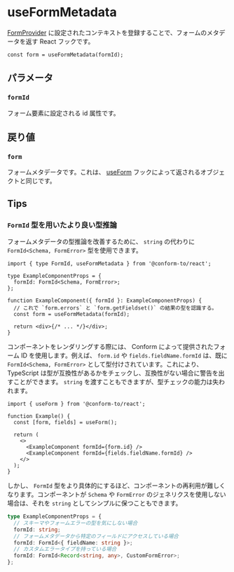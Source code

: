 # useFormMetadata

[FormProvider](./FormProvider.md) に設定されたコンテキストを登録することで、フォームのメタデータを返す React フックです。

```tsx
const form = useFormMetadata(formId);
```

## パラメータ

### `formId`

フォーム要素に設定される id 属性です。

## 戻り値

### `form`

フォームメタデータです。これは、 [useForm](./useForm.md) フックによって返されるオブジェクトと同じです。

## Tips

### `FormId` 型を用いたより良い型推論

フォームメタデータの型推論を改善するために、 `string` の代わりに `FormId<Schema, FormError>` 型を使用できます。

```tsx
import { type FormId, useFormMetadata } from '@conform-to/react';

type ExampleComponentProps = {
  formId: FormId<Schema, FormError>;
};

function ExampleComponent({ formId }: ExampleComponentProps) {
  // これで `form.errors` と `form.getFieldset()` の結果の型を認識する。
  const form = useFormMetadata(formId);

  return <div>{/* ... */}</div>;
}
```

コンポーネントをレンダリングする際には、 Conform によって提供されたフォーム ID を使用します。例えば、 `form.id` や `fields.fieldName.formId` は、既に `FormId<Schema, FormError>` として型付けされています。これにより、 TypeScript は型が互換性があるかをチェックし、互換性がない場合に警告を出すことができます。 `string` を渡すこともできますが、型チェックの能力は失われます。

```tsx
import { useForm } from '@conform-to/react';

function Example() {
  const [form, fields] = useForm();

  return (
    <>
      <ExampleComponent formId={form.id} />
      <ExampleComponent formId={fields.fieldName.formId} />
    </>
  );
}
```

しかし、 `FormId` 型をより具体的にするほど、コンポーネントの再利用が難しくなります。コンポーネントが `Schema` や `FormError` のジェネリクスを使用しない場合は、それを `string` としてシンプルに保つこともできます。

```ts
type ExampleComponentProps = {
  // スキーマやフォームエラーの型を気にしない場合
  formId: string;
  // フォームメタデータから特定のフィールドにアクセスしている場合
  formId: FormId<{ fieldName: string }>;
  // カスタムエラータイプを持っている場合
  formId: FormId<Record<string, any>, CustomFormError>;
};
```
